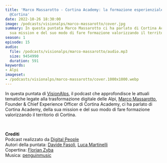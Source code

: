 ```yaml
---
title: 'Marco Massarotto - Cortina Academy: la formazione esperienziale sulle Dolomiti
  @Cortina'
date: 2022-10-26 18:30:00
image: /podcasts/visionalps/marco-massarotto/cover.jpg
summary: In questa puntata Marco Massarotto ci ha parlato di Cortina Academy, della
  sua mission e del suo modo di fare formazione valorizzando il territorio di Cortina.
season: 1
episode: 15
audio:
  file: /podcasts/visionalps/marco-massarotto/audio.mp3
  size: 9454990
  duration: 591
keywords:
- Alpi
imageset:
- /podcasts/visionalps/marco-massarotto/cover.1000x1000.webp
---
```


In questa puntata di [VisionAlps](https://www.visionalps.com/), il podcast che approfondisce le attuali tematiche legate alla trasformazione digitale delle Alpi, [Marco Massarotto](https://www.linkedin.com/in/marcomassarotto/), Founder & Chief Experience Officer di Cortina Academy, ci ha parlato di Cortina Academy, della sua mission e del suo modo di fare formazione valorizzando il territorio di Cortina.

<br>

**Crediti**<br>
Podcast realizzato da [Digital People](https://w3id.org/digitalpeople)<br>
Autori della puntata: [Davide Fasoli](https://www.linkedin.com/in/davide-fasoli-2b3246179/), [Luca Martinelli](https://www.linkedin.com/in/luca-martinelli/)<br>
Copertina: [Florian Zyba](https://www.linkedin.com/in/florian-zyba/)<br>
Musica: [penguinmusic](https://pixabay.com/users/penguinmusic-24940186/)